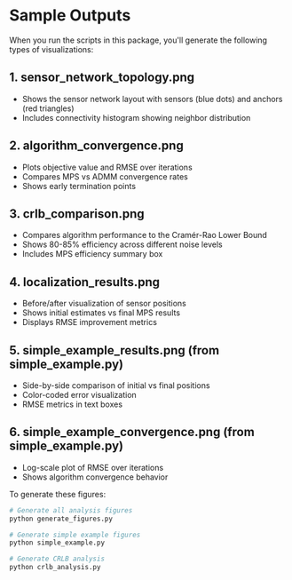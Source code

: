 # Sample Outputs

When you run the scripts in this package, you'll generate the following types of visualizations:

## 1. **sensor_network_topology.png**
- Shows the sensor network layout with sensors (blue dots) and anchors (red triangles)
- Includes connectivity histogram showing neighbor distribution

## 2. **algorithm_convergence.png**
- Plots objective value and RMSE over iterations
- Compares MPS vs ADMM convergence rates
- Shows early termination points

## 3. **crlb_comparison.png**
- Compares algorithm performance to the Cramér-Rao Lower Bound
- Shows 80-85% efficiency across different noise levels
- Includes MPS efficiency summary box

## 4. **localization_results.png**
- Before/after visualization of sensor positions
- Shows initial estimates vs final MPS results
- Displays RMSE improvement metrics

## 5. **simple_example_results.png** (from simple_example.py)
- Side-by-side comparison of initial vs final positions
- Color-coded error visualization
- RMSE metrics in text boxes

## 6. **simple_example_convergence.png** (from simple_example.py)
- Log-scale plot of RMSE over iterations
- Shows algorithm convergence behavior

To generate these figures:
```bash
# Generate all analysis figures
python generate_figures.py

# Generate simple example figures
python simple_example.py

# Generate CRLB analysis
python crlb_analysis.py
```